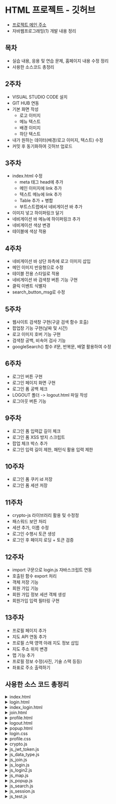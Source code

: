 # HTML 프로젝트 - 깃허브
- [프로젝트 메인 주소](https://yundayoung.github.io/HTML/) 
- 자바웹프로그래밍(1) 개발 내용 정리

## 목차
- 실습 내용, 응용 및 연습 문제, 홈페이지 내용 수정 정리
- 사용한 소스코드 총정리

## 2주차
- VISUAL STUDIO CODE 설치
- GIT HUB 연동
- 기본 화면 작성
    * 로고 이미지
    * 메뉴 텍스트 
    * 배경 이미지 
    * 하단 텍스트
- 내가 원하는 데이터(배경/로고 이미지, 텍스트) 수정
- 커밋 후 동기화하여 깃허브 업로드

## 3주차
- index.html 수정 
    * meta 태그 head에 추가
    * 메인 이미지에 link 추가
    * 텍스트 메뉴에 link 추가
    * Table 추가 + 병합
    * 부트스트랩에서 네비게이션 바 추가
- 이미지 넣고 하이퍼링크 달기
- 네비게이션 바 메뉴에 하이퍼링크 추가
- 네비게이션 색상 변경
- 테이블에 색상 적용

## 4주차
- 네비게이션 바 상단 좌측에 로고 이미지 삽입
- 메인 이미지 반응형으로 수정
- 테이블 전용 스타일로 적용
- 네비게이션 바 검색창 버튼 기능 구현 
- 클릭 이벤트 식별자 
- search_button_msg로 수정 

## 5주차
- 웹사이트 검색창 구현(구글 검색 함수 호출)
- 팝업창 기능 구현(날짜 및 시간)
- 로고 이미지 호버 기능 구현 
- 검색창 공백, 비속어 검사 기능
- googleSearch() 함수 if문, 반복문, 배열 활용하여 수정

## 6주차
- 로그인 버튼 구현
- 로그인 페이지 화면 구현
- 로그인 폼 공백 체크
- LOGOUT 폴더 -> logout.html 파일 작성
- 로그아웃 버튼 기능

## 9주차
- 로그인 폼 입력값 길이 체크
- 로그인 폼 XSS 방지 스크립트 
- 팝업 체크 박스 추가
- 로그인 입력 길이 제한, 패턴식 활용 입력 제한

## 10주차
- 로그인 폼 쿠키 id 저장
- 로그인 폼 세션 저장

## 11주차
- crypto-js 라이브러리 활용 및 수정정
- 패스워드 보안 처리
- 세션 추가, 이름 수정
- 로그인 수행시 토큰 생성
- 로그인 후 페이지 로딩 + 토큰 검증

## 12주차
- import 구문으로 login.js 자바스크립트 연동
- 호출된 함수 export 처리
- 객체 저장 기능
- 회원 가입 기능
- 회원 가입 정보 세션 객체 생성
- 회원가입 입력 필터링 구현

## 13주차
- 프로필 페이지 추가
- 지도 API 연동 추가
- 프로필 스택 영역 아래 지도 정보 삽입
- 지도 주소 위치 변경
- 맵 기능 추가
- 프로필 정보 수정(사진, 기술 스택 등등)
- 좌표로 주소 출력하기

## 사용한 소스 코드 총정리
<details>
<summary>index.html</summary>

        <!DOCTYPE html>
        <html lang = "ko">
        <!----부분은 주석문입니다. 웹 브라우저는 주석을 화면에 출력하지 않습니다.-->
        <html>
            <head>
                <meta charset ="UTF-8">
                <meta name="viewport" content="width=device-width, initial-scale=1">
                <title>LOL 메인화면</title>
                <link href="https://cdn.jsdelivr.net/npm/bootstrap@5.3.3/dist/css/bootstrap.min.css" rel="stylesheet" integrity="sha384-QWTKZyjpPEjISv5WaRU9OFeRpok6YctnYmDr5pNlyT2bRjXh0JMhjY6hW+ALEwIH" crossorigin="anonymous">
                <meta name = "author" content = "학번" >
                <meta name = "keywords" content="computer">
                <base href = "http://127.0.0.1:5500">
                <style>
                    table {
                        font-size: 20pt;
                        color : white;
                    }
                </style>
                <script type="text/javascript" src="./js/js_test.js"></script>
                <script type="text/javascript" src="./js/js_popup.js"></script>
                <script type="text/javascript" defer src="./js/js_search.js"></script>
                <script type="text/javascript" defer src="./js/js_data_type.js"></script>
                <script defer src="https://cdn.jsdelivr.net/npm/bootstrap@5.3.3/dist/js/bootstrap.bundle.min.js" integrity="sha384-YvpcrYf0tY3lHB60NNkmXc5s9fDVZLESaAA55NDzOxhy9GkcIdslK1eN7N6jIeHz" crossorigin="anonymous"></script>

            </head>
            <body style="background-color: black;" onload="pop_up();">
                <div style="display: flex; justify-content: center;">
                    <img src = "./image/LOGO.png" width = "200" height = "80"  onmouseover="over(this)" onmouseout="out(this)">
                    <!-- <h3 style="font-size: 24px; font-weight: bold; font-style: italic; color: white; font-family: '굴림';"><a href=" https://www.leagueoflegends.com/ko-kr/how-to-play/" target="_blank">게임정보</a>    기본정보    챔피언    패치 노트    새소식 다운로드 (메뉴 작성)</h3> -->

                    <nav class="navbar navbar-expand-lg bg-body-tertiary" class= "navbar" style="background-color: #e3f2fd;" data-bs-theme="light">
                        <div class="container-fluid">
                        <a class="navbar-brand" href="#">홈페이지</a>
                        <button class="navbar-toggler" type="button" data-bs-toggle="collapse" data-bs-target="#navbarSupportedContent" aria-controls="navbarSupportedContent" aria-expanded="false" aria-label="Toggle navigation">
                            <span class="navbar-toggler-icon"></span>
                        </button>
                        <div class="collapse navbar-collapse" id="navbarSupportedContent">
                            <ul class="navbar-nav me-auto mb-2 mb-lg-0">
                            <li class="nav-item">
                                <a class="nav-link active" aria-current="page" href="index.html">메인페이지</a>
                            </li>
                            <li class="nav-item">
                                <a class="nav-link" href="https://www.leagueoflegends.com/ko-kr/how-to-play/">기본정보</a>
                            </li>
                            <li class="nav-item">
                                <a class="nav-link" href="https://www.leagueoflegends.com/ko-kr/champions/">챔피언</a>
                            </li>
                            <li class="nav-item">
                                <a class="nav-link" href="https://www.leagueoflegends.com/ko-kr/news/tags/patch-notes/">패치노트</a>
                            </li>
                            <li class="nav-item">
                                <a class="nav-link" href="https://www.leagueoflegends.com/ko-kr/news/">새소식</a>
                            </li>
                            <li class="nav-item dropdown">
                                <a class="nav-link dropdown-toggle" href="https://support.riotgames.com/hc/ko" role="button" data-bs-toggle="dropdown" aria-expanded="false">
                                고객지원
                                </a>
                                <ul class="dropdown-menu">
                                <li><a class="dropdown-item" href="https://download.kr.riotgames.com/league">게임 다운로드</a></li>
                                <li><a class="dropdown-item" href="https://www.leagueoflegends.com/ko-kr/news/community/">롤 커뮤니티</a></li>
                                <li><hr class="dropdown-divider"></li>
                                <li><a class="dropdown-item" href="https://github.com/">깃 허브 페이지</a></li>
                                </ul>
                            </li>
                            <li class="nav-item">
                                <a class="nav-link disabled" aria-disabled="true">Disabled</a>
                            </li>
                            </ul>
                            <!-- <form class="d-flex" role="search">
                            <input class="form-control me-2" type="search" placeholder="Search" aria-label="Search">
                            <button class="btn btn-outline-success" id="search_btn" type="submit">검색하기</button>
                            </form> -->
                            <form class="d-flex" role="search" onsubmit="return googleSearch();">
                            <input class="form-control me-2" id="search_input" name="q" type="search" placeholder="키워드 입력" aria-label="Search">
                            <button class="btn btn-outline-success" id="search_button_msg" type="submit">검색하기</button>
                            </form>
                        </div>
                        </div>
                        <a href="login/login.html" class="btn btn-outline-success" id="login_btn">로그인</a>
                    </nav>

                </div>
                <hr>
                <div class="container-fluid" style="display: flex; justify-content: center;">
                    <a href="index.html" target="_blank"><img src="./image/MAIN3.jpg" class="img-fluid" width ="1500" height="500"></a>
                </div>
                <hr>
                <div style="display : flex; justify-content: center;">
                    <table class = "table caption-top" border = "1">
                        <caption>인기 캐릭터</caption>
                        <tbody class="table-group-divider">
                        <tr class="table-primary">
                            <td>#</td>
                            <td>1</td>
                            <td>2</td>
                            <td>3</td>
                            <td>4</td>
                        </tr>
                            <tr bgcolor = "red" class="table-secondary">
                                <td width = "80">1</td>
                                <td>사이온</td>
                                <td>아리</td>
                                <td>가렌</td>
                                <td>가렌2</td>
                            </tr>
                            <tr bgcolor = "grey" class="table-success">
                                <td>공백</td>
                                <td colspan="4"><a href="https://www.leagueoflegends.com/ko-kr/" target="_blank">롤 웹사이트 접속하기</a></td>
                            </tr>
                            <tr class="table-danger">
                                <td bgcolor="blue"><b>2</b></td>
                                <td>카직스</td>
                                <td>루시안</td>
                                <td>루시안2</td>
                                <td colspan="2"><img src="image/TABLE.png" width="50 height = "50><font size = "13">바이, 바이2</font></td>
                            </tr>
                        </tbody>
                    </table>
                </div>
                <hr>
                <div style="display: flex; justify-content: center;">
                    <h3 style="font-size: 24px; font-weight: bold; font-style: italic; color: white; font-family: '굴림';">라이엇 게임 회사 정보 2024년 X월 작성됨</h3>
                </div>
            </body>
        </html>

</details>
<details>
<summary>login.html</summary>

        <!DOCTYPE html>
        <html lang = "ko">
        <!----부분은 주석문입니다. 웹 브라우저는 주석을 화면에 출력하지 않습니다.-->
        <html>
            <head>
                <meta charset ="UTF-8">
                <meta name="viewport" content="width=device-width, initial-scale=1">
                <title>LOL 메인화면</title>
                <link href="https://cdn.jsdelivr.net/npm/bootstrap@5.3.3/dist/css/bootstrap.min.css" rel="stylesheet" integrity="sha384-QWTKZyjpPEjISv5WaRU9OFeRpok6YctnYmDr5pNlyT2bRjXh0JMhjY6hW+ALEwIH" crossorigin="anonymous">
                <meta name = "author" content = "학번" >
                <meta name = "keywords" content="computer">
                <base href = "http://127.0.0.1:5500">
                
                <!-- <script type="text/javascript" src="js/js_test.js"></script>
                <script type="text/javascript" defer src="js/js_data_type.js"></script> -->
                <script src="https://cdnjs.cloudflare.com/ajax/libs/dompurify/3.2.5/purify.min.js" integrity="sha512-/CUtA84sWWqWEBejNrrtWa7Yc4cth3Ome2ymvCKOo9YcZ4sh98tndUy4LutE2xGcAgD4fyz16y+gSyJdGCB5ww==" crossorigin="anonymous" referrerpolicy="no-referrer"></script>
                <script type="module" defer src="../js/js_login.js"></script>
                <!-- <script type="text/javascript" defer src="../js/js_session.js"></script>
                <script type="text/javascript" defer src="../js/crypto.js"></script>
                <script type="text/javascript" defer src="../js/js_ jwt_token.js"></script> -->

                <script defer src="https://cdn.jsdelivr.net/npm/bootstrap@5.3.3/dist/js/bootstrap.bundle.min.js" integrity="sha384-YvpcrYf0tY3lHB60NNkmXc5s9fDVZLESaAA55NDzOxhy9GkcIdslK1eN7N6jIeHz" crossorigin="anonymous"></script>
                <script src="https://cdnjs.cloudflare.com/ajax/libs/crypto-js/4.2.0/crypto-js.min.js" integrity="sha512-a+SUDuwNzXDvz4XrIcXHuCf089/iJAoN4lmrXJg18XnduKK6YlDHNRalv4yd1N40OKI80tFidF+rqTFKGPoWFQ==" crossorigin="anonymous" referrerpolicy="no-referrer"></script>
                <link rel="stylesheet" href="../css/login.css">

            </head>
            <body class="text-center">
                <section class="vh-100 gradient-custom">
                    <div class="container py-5 h-100">
                    <div class="row d-flex justify-content-center align-items-center h-100">
                        <div class="col-12 col-md-8 col-lg-6 col-xl-5">
                        <div class="card bg-dark text-white" style="border-radius: 1rem;">
                            <div class="card-body p-5 text-center">
                
                            <div class="mb-md-5 mt-md-4 pb-5">
                
                                <h2 class="fw-bold mb-2 text-uppercase">로그인</h2>
                                <p class="text-white-50 mb-5">Please enter your login and password!</p>
                
                                <form method="get" action="/login/index_login.html" id="login_form">

                                    <div data-mdb-input-init class="form-outline form-white mb-4">
                                    <input type="email" id="typeEmailX" class="form-control form-control-lg" name="id"/>
                                    <label class="form-label" for="typeEmailX">이메일</label>
                                    </div>
                    
                                    <div data-mdb-input-init class="form-outline form-white mb-4">
                                    <input type="password" id="typePasswordX" class="form-control form-control-lg" name="password"/>
                                    <label class="form-label" for="typePasswordX">비밀번호</label>
                                    </div>
                    
                                    <p class="small mb-5 pb-lg-2"><a class="text-white-50" href="#!">Forgot password?</a></p>
                    
                                    <div class="checkbox mb-3">
                                    <label>
                                    <input type="checkbox" value="remember-me" id="idSaveCheck"> 아이디 기억
                                    </label>
                                    </div>

                                    <button data-mdb-button-init data-mdb-ripple-init class="btn btn-outline-light btn-lg px-5" id="login_btn" type="button">로그인</button>
                    
                                </form>

                                <div class="d-flex justify-content-center text-center mt-4 pt-1">
                                <a href="#!" class="text-white"><i class="fab fa-facebook-f fa-lg"></i></a>
                                <a href="#!" class="text-white"><i class="fab fa-twitter fa-lg mx-4 px-2"></i></a>
                                <a href="#!" class="text-white"><i class="fab fa-google fa-lg"></i></a>
                                </div>
                
                            </div>
                            <div>
                                <p class="mb-0">계정이 없나요? <a href="/login/join.html" class="text-white-50 fw-bold">회원가입</a>
                                </p>
                            </div>
                            </div>
                        </div>
                        </div>
                    </div>
                    </div>
                </section>
            </body>
        </html>


</details>
<details>
<summary>index_login.html</summary>

        <!DOCTYPE html>
        <html lang = "ko">
        <!----부분은 주석문입니다. 웹 브라우저는 주석을 화면에 출력하지 않습니다.-->
        <html>
            <head>
                <meta charset ="UTF-8">
                <meta name="viewport" content="width=device-width, initial-scale=1">
                <title>LOL 메인화면</title>
                <link href="https://cdn.jsdelivr.net/npm/bootstrap@5.3.3/dist/css/bootstrap.min.css" rel="stylesheet" integrity="sha384-QWTKZyjpPEjISv5WaRU9OFeRpok6YctnYmDr5pNlyT2bRjXh0JMhjY6hW+ALEwIH" crossorigin="anonymous">
                <meta name = "author" content = "학번" >
                <meta name = "keywords" content="computer">
                <base href = "http://127.0.0.1:5500">
                <style>
                    table {
                        font-size: 20pt;
                        color : white;
                    }
                </style>
                <script type="module" defer src="../js/js_login2.js"></script>
                <!-- <script type="text/javascript" defer src="../js/js_session.js"></script>
                <script type="text/javascript" defer src="../js/crypto.js"></script>
                <script type="text/javascript" defer src="../js/js_ jwt_token.js"></script> -->
                <script src="https://cdnjs.cloudflare.com/ajax/libs/crypto-js/4.2.0/crypto-js.min.js" integrity="sha512-a+SUDuwNzXDvz4XrIcXHuCf089/iJAoN4lmrXJg18XnduKK6YlDHNRalv4yd1N40OKI80tFidF+rqTFKGPoWFQ==" crossorigin="anonymous" referrerpolicy="no-referrer"></script>
                <script defer src="https://cdn.jsdelivr.net/npm/bootstrap@5.3.3/dist/js/bootstrap.bundle.min.js" integrity="sha384-YvpcrYf0tY3lHB60NNkmXc5s9fDVZLESaAA55NDzOxhy9GkcIdslK1eN7N6jIeHz" crossorigin="anonymous"></script>

            </head>
            <body style="background-color: black;"></body>
                <div style="display: flex; justify-content: center;">
                    <img src = "image/LOGO.png" width = "200" height = "80"  onmouseover="over(this)" onmouseout="out(this)">
                    <!-- <h3 style="font-size: 24px; font-weight: bold; font-style: italic; color: white; font-family: '굴림';"><a href=" https://www.leagueoflegends.com/ko-kr/how-to-play/" target="_blank">게임정보</a>    기본정보    챔피언    패치 노트    새소식 다운로드 (메뉴 작성)</h3> -->

                    <nav class="navbar navbar-expand-lg bg-body-tertiary" class= "navbar" style="background-color: #e3f2fd;" data-bs-theme="light">
                        <div class="container-fluid">
                        <a class="navbar-brand" href="#">홈페이지</a>
                        <button class="navbar-toggler" type="button" data-bs-toggle="collapse" data-bs-target="#navbarSupportedContent" aria-controls="navbarSupportedContent" aria-expanded="false" aria-label="Toggle navigation">
                            <span class="navbar-toggler-icon"></span>
                        </button>
                        <div class="collapse navbar-collapse" id="navbarSupportedContent">
                            <ul class="navbar-nav me-auto mb-2 mb-lg-0">
                            <li class="nav-item">
                                <a class="nav-link active" aria-current="page" href="index.html">메인페이지</a>
                            </li>
                            <li class="nav-item">
                                <a class="nav-link" href="https://www.leagueoflegends.com/ko-kr/how-to-play/">기본정보</a>
                            </li>
                            <li class="nav-item">
                                <a class="nav-link" href="https://www.leagueoflegends.com/ko-kr/champions/">챔피언</a>
                            </li>
                            <li class="nav-item">
                                <a class="nav-link" href="https://www.leagueoflegends.com/ko-kr/news/tags/patch-notes/">패치노트</a>
                            </li>
                            <li class="nav-item">
                                <a class="nav-link" href="https://www.leagueoflegends.com/ko-kr/news/">새소식</a>
                            </li>
                            <li class="nav-item dropdown">
                                <a class="nav-link dropdown-toggle" href="https://support.riotgames.com/hc/ko" role="button" data-bs-toggle="dropdown" aria-expanded="false">
                                고객지원
                                </a>
                                <ul class="dropdown-menu">
                                <li><a class="dropdown-item" href="https://download.kr.riotgames.com/league">게임 다운로드</a></li>
                                <li><a class="dropdown-item" href="https://www.leagueoflegends.com/ko-kr/news/community/">롤 커뮤니티</a></li>
                                <li><hr class="dropdown-divider"></li>
                                <li><a class="dropdown-item" href="https://github.com/">깃 허브 페이지</a></li>
                                </ul>
                            </li>
                            <li class="nav-item">
                                <a class="nav-link" href="login/profile.html" target='_blank'>기본정보(프로필)</a>
                            </li>
                            </ul>
                            <!-- <form class="d-flex" role="search">
                            <input class="form-control me-2" type="search" placeholder="Search" aria-label="Search">
                            <button class="btn btn-outline-success" id="search_btn" type="submit">검색하기</button>
                            </form> -->
                            <form class="d-flex" role="search" onsubmit="return googleSearch();">
                            <input class="form-control me-2" id="search_input" name="q" type="search" placeholder="키워드 입력" aria-label="Search">
                            <button class="btn btn-outline-success" id="search_button_msg" type="submit">검색하기</button>
                            </form>
                        </div>
                        </div>
                        <a href="logout/logout.html" class="btn btn-outline-success" id="logout_btn">로그아웃</a>
                    </nav>

                </div>
                <hr>
                <div class="container-fluid" style="display: flex; justify-content: center;">
                    <a href="index.html" target="_blank"><img src="image/MAIN3.jpg" class="img-fluid" width ="1500" height="500"></a>
                </div>
                <hr>
                <div style="display : flex; justify-content: center;">
                    <table class = "table caption-top" border = "1">
                        <caption>인기 캐릭터</caption>
                        <tbody class="table-group-divider">
                        <tr class="table-primary">
                            <td>#</td>
                            <td>1</td>
                            <td>2</td>
                            <td>3</td>
                            <td>4</td>
                        </tr>
                            <tr bgcolor = "red" class="table-secondary">
                                <td width = "80">1</td>
                                <td>사이온</td>
                                <td>아리</td>
                                <td>가렌</td>
                                <td>가렌2</td>
                            </tr>
                            <tr bgcolor = "grey" class="table-success">
                                <td>공백</td>
                                <td colspan="4"><a href="https://www.leagueoflegends.com/ko-kr/" target="_blank">롤 웹사이트 접속하기</a></td>
                            </tr>
                            <tr class="table-danger">
                                <td bgcolor="blue"><b>2</b></td>
                                <td>카직스</td>
                                <td>루시안</td>
                                <td>루시안2</td>
                                <td colspan="2"><img src="image/TABLE.png" width="50 height = "50><font size = "13">바이, 바이2</font></td>
                            </tr>
                        </tbody>
                    </table>
                </div>
                <hr>
                <div style="display: flex; justify-content: center;">
                    <h3 style="font-size: 24px; font-weight: bold; font-style: italic; color: white; font-family: '굴림';">라이엇 게임 회사 정보 2024년 X월 작성됨</h3>
                </div>
            </body>
        </html>


</details>
<details>
<summary>join.html</summary>

        <!DOCTYPE html>
        <html lang = "ko">
        <!----부분은 주석문입니다. 웹 브라우저는 주석을 화면에 출력하지 않습니다.-->
        <html>
            <head>
                <meta charset ="UTF-8">
                <meta name="viewport" content="width=device-width, initial-scale=1">
                <title>LOL 메인화면</title>
                <link href="https://cdn.jsdelivr.net/npm/bootstrap@5.3.3/dist/css/bootstrap.min.css" rel="stylesheet" integrity="sha384-QWTKZyjpPEjISv5WaRU9OFeRpok6YctnYmDr5pNlyT2bRjXh0JMhjY6hW+ALEwIH" crossorigin="anonymous">
                <meta name = "author" content = "학번" >
                <meta name = "keywords" content="computer">
                <base href = "http://127.0.0.1:5500">
                
                <!-- <script type="text/javascript" src="js/js_test.js"></script>
                <script type="text/javascript" defer src="js/js_data_type.js"></script> -->
                <script src="https://cdnjs.cloudflare.com/ajax/libs/dompurify/3.2.5/purify.min.js" integrity="sha512-/CUtA84sWWqWEBejNrrtWa7Yc4cth3Ome2ymvCKOo9YcZ4sh98tndUy4LutE2xGcAgD4fyz16y+gSyJdGCB5ww==" crossorigin="anonymous" referrerpolicy="no-referrer"></script>
                <script type="module" defer src="../js/js_join.js"></script>
                <!-- <script type="text/javascript" defer src="../js/js_session.js"></script>
                <script type="text/javascript" defer src="../js/crypto.js"></script>
                <script type="text/javascript" defer src="../js/js_ jwt_token.js"></script> -->

                <script defer src="https://cdn.jsdelivr.net/npm/bootstrap@5.3.3/dist/js/bootstrap.bundle.min.js" integrity="sha384-YvpcrYf0tY3lHB60NNkmXc5s9fDVZLESaAA55NDzOxhy9GkcIdslK1eN7N6jIeHz" crossorigin="anonymous"></script>
                <script src="https://cdnjs.cloudflare.com/ajax/libs/crypto-js/4.2.0/crypto-js.min.js" integrity="sha512-a+SUDuwNzXDvz4XrIcXHuCf089/iJAoN4lmrXJg18XnduKK6YlDHNRalv4yd1N40OKI80tFidF+rqTFKGPoWFQ==" crossorigin="anonymous" referrerpolicy="no-referrer"></script>
                <link rel="stylesheet" href="../css/login.css">

            </head>
            <body class="text-center"></body>>
                <section class="vh-100 gradient-custom">
                    <div class="container h-100">
                        <div class="row d-flex justify-content-center align-items-center h-100">
                        <div class="col-lg-12 col-xl-11">
                            <div class="card text-black" style="border-radius: 25px;">
                            <div class="card-body p-md-5">
                                <div class="row justify-content-center">
                                <div class="col-md-10 col-lg-6 col-xl-5 order-2 order-lg-1">

                                    <p class="text-center h1 fw-bold mb-5 mx-1 mx-md-4 mt-4">회원가입</p>

                                    <form class="mx-1 mx-md-4" id="join_form">

                                    <div class="d-flex flex-row align-items-center mb-4">
                                        <i class="fas fa-user fa-lg me-3 fa-fw"></i>
                                        <div data-mdb-input-init class="form-outline flex-fill mb-0">
                                        <input type="text" id="form3Example1c" class="form-control" />
                                        <label class="form-label" for="form3Example1c">이름</label>
                                        </div>
                                    </div>

                                    <div class="d-flex flex-row align-items-center mb-4">
                                        <i class="fas fa-envelope fa-lg me-3 fa-fw"></i>
                                        <div data-mdb-input-init class="form-outline flex-fill mb-0">
                                        <input type="email" id="form3Example3c" class="form-control" />
                                        <label class="form-label" for="form3Example3c">이메일</label>
                                        </div>
                                    </div>

                                    <div class="d-flex flex-row align-items-center mb-4">
                                        <i class="fas fa-lock fa-lg me-3 fa-fw"></i>
                                        <div data-mdb-input-init class="form-outline flex-fill mb-0">
                                        <input type="password" id="form3Example4c" class="form-control" />
                                        <label class="form-label" for="form3Example4c">비밀번호</label>
                                        </div>
                                    </div>

                                    <div class="d-flex flex-row align-items-center mb-4">
                                        <i class="fas fa-key fa-lg me-3 fa-fw"></i>
                                        <div data-mdb-input-init class="form-outline flex-fill mb-0">
                                        <input type="password" id="form3Example4cd" class="form-control" />
                                        <label class="form-label" for="form3Example4cd">비밀번호 재입력</label>
                                        </div>
                                    </div>

                                    <div class="form-check d-flex justify-content-center mb-5">
                                        <input class="form-check-input me-2" type="checkbox" value="" id="form2Example3c" />
                                        <label class="form-check-label" for="form2Example3">
                                        I agree all statements in <a href="#!">Terms of service</a>
                                        </label>
                                    </div>

                                    <div class="d-flex justify-content-center mx-4 mb-3 mb-lg-4">
                                        <button  type="button" data-mdb-button-init data-mdb-ripple-init class="btn btn-primary btn-lg"  id="join_btn">가입하기</button>
                                    </div>

                                    </form>

                                </div>
                                <div class="col-md-10 col-lg-6 col-xl-7 d-flex align-items-center order-1 order-lg-2">

                                    <img src="https://mdbcdn.b-cdn.net/img/Photos/new-templates/bootstrap-registration/draw1.webp"
                                    class="img-fluid" alt="Sample image">

                                </div>
                                </div>
                            </div>
                            </div>
                        </div>
                        </div>
                    </div>
                </section>
            </body>
        </html>


</details>
<details>
<summary>profile.html</summary>

        <!DOCTYPE html>
        <html lang = "ko">
        <!----부분은 주석문입니다. 웹 브라우저는 주석을 화면에 출력하지 않습니다.-->
        <html>
            <head>
                <meta charset ="UTF-8">
                <meta name="viewport" content="width=device-width, initial-scale=1">
                <title>LOL 메인화면</title>
                <link href="https://cdn.jsdelivr.net/npm/bootstrap@5.3.3/dist/css/bootstrap.min.css" rel="stylesheet" integrity="sha384-QWTKZyjpPEjISv5WaRU9OFeRpok6YctnYmDr5pNlyT2bRjXh0JMhjY6hW+ALEwIH" crossorigin="anonymous">
                <meta name = "author" content = "학번" >
                <meta name = "keywords" content="computer">
                <base href = "http://127.0.0.1:5500">
                <style>
                    table {
                        font-size: 20pt;
                        color : white;
                    }
                </style>
                <!-- <script type="text/javascript" src="js/js_test.js"></script> -->
                <script type="text/javascript" src="js/js_popup.js"></script>
                <!-- <script type="text/javascript" defer src="js/js_search.js"></script> -->
                <script type="text/javascript" defer src="js/js_data_type.js"></script>
                <script defer src="https://cdn.jsdelivr.net/npm/bootstrap@5.3.3/dist/js/bootstrap.bundle.min.js" integrity="sha384-YvpcrYf0tY3lHB60NNkmXc5s9fDVZLESaAA55NDzOxhy9GkcIdslK1eN7N6jIeHz" crossorigin="anonymous"></script>
                <script type="text/javascript" src="//dapi.kakao.com/v2/maps/sdk.js?appkey=6b100e5aa9546394b35ee93527d18459&libraries=services,clusterer,drawing"></script>
                <link rel="stylesheet" href="../css/profile.css">
                <script type="text/javascript" defer src="js/js_map.js"></script>


            </head>
            <body style="background-color: black;" onload="pop_up();">
                <div style="display: flex; justify-content: center;">
                    <img src = "image/LOGO.png" width = "200" height = "80"  onmouseover="over(this)" onmouseout="out(this)">
                    <!-- <h3 style="font-size: 24px; font-weight: bold; font-style: italic; color: white; font-family: '굴림';"><a href=" https://www.leagueoflegends.com/ko-kr/how-to-play/" target="_blank">게임정보</a>    기본정보    챔피언    패치 노트    새소식 다운로드 (메뉴 작성)</h3> -->

                    <nav class="navbar navbar-expand-lg bg-body-tertiary" class= "navbar" style="background-color: #e3f2fd;" data-bs-theme="light">
                        <div class="container-fluid">
                        <a class="navbar-brand" href="#">홈페이지</a>
                        <button class="navbar-toggler" type="button" data-bs-toggle="collapse" data-bs-target="#navbarSupportedContent" aria-controls="navbarSupportedContent" aria-expanded="false" aria-label="Toggle navigation">
                            <span class="navbar-toggler-icon"></span>
                        </button>
                        <div class="collapse navbar-collapse" id="navbarSupportedContent">
                            <ul class="navbar-nav me-auto mb-2 mb-lg-0">
                            <li class="nav-item">
                                <a class="nav-link active" aria-current="page" href="index.html">메인페이지</a>
                            </li>
                            <li class="nav-item">
                                <a class="nav-link" href="https://www.leagueoflegends.com/ko-kr/how-to-play/">기본정보</a>
                            </li>
                            <li class="nav-item">
                                <a class="nav-link" href="https://www.leagueoflegends.com/ko-kr/champions/">챔피언</a>
                            </li>
                            <li class="nav-item">
                                <a class="nav-link" href="https://www.leagueoflegends.com/ko-kr/news/tags/patch-notes/">패치노트</a>
                            </li>
                            <li class="nav-item">
                                <a class="nav-link" href="https://www.leagueoflegends.com/ko-kr/news/">새소식</a>
                            </li>
                            <li class="nav-item dropdown">
                                <a class="nav-link dropdown-toggle" href="https://support.riotgames.com/hc/ko" role="button" data-bs-toggle="dropdown" aria-expanded="false">
                                고객지원
                                </a>
                                <ul class="dropdown-menu">
                                <li><a class="dropdown-item" href="https://download.kr.riotgames.com/league">게임 다운로드</a></li>
                                <li><a class="dropdown-item" href="https://www.leagueoflegends.com/ko-kr/news/community/">롤 커뮤니티</a></li>
                                <li><hr class="dropdown-divider"></li>
                                <li><a class="dropdown-item" href="https://github.com/">깃 허브 페이지</a></li>
                                </ul>
                            </li>
                            <li class="nav-item">
                                <a class="nav-link" href="login/profile.html" target='_blank'>기본정보(프로필)</a>
                            </li>
                            </ul>
                            <!-- <form class="d-flex" role="search">
                            <input class="form-control me-2" type="search" placeholder="Search" aria-label="Search">
                            <button class="btn btn-outline-success" id="search_btn" type="submit">검색하기</button>
                            </form> -->
                            <form class="d-flex" role="search" onsubmit="return googleSearch();">
                            <input class="form-control me-2" id="search_input" name="q" type="search" placeholder="키워드 입력" aria-label="Search">
                            <button class="btn btn-outline-success" id="search_btn" type="submit">검색하기</button>
                            </form>
                        </div>
                        </div>
                        <a href="login/login.html" class="btn btn-outline-success" id="login_btn">로그인</a>
                    </nav>

                </div>
                <hr>
                <section style="background-color: #eee;">
                    <div class="container py-5">
                        <div class="row">
                        <div class="col">
                            <nav aria-label="breadcrumb" class="bg-body-tertiary rounded-3 p-3 mb-4">
                            <ol class="breadcrumb mb-0">
                                <li class="breadcrumb-item"><a href="../login/index_login.html">메인페이지</a></li>
                                <li class="breadcrumb-item"><a href="../login/login.html">로그인</a></li>
                                <li class="breadcrumb-item active" aria-current="page">사용자 프로필</li>
                            </ol>
                            </nav>
                        </div>
                        </div>

                        <div class="row">
                        <div class="col-lg-4">
                            <div class="card mb-4">
                            <div class="card-body text-center">
                                <img src="../image/PROFLIE.jpg" alt="avatar"
                                class="rounded-circle img-fluid" style="width: 150px;">
                                <h5 class="my-3">윤다영</h5>
                                <p class="text-muted mb-1">대학생</p>
                                <p class="text-muted mb-4">성결대학교 미디어소프트웨어학과</p>
                                <div class="d-flex justify-content-center mb-2">
                                <button  type="button" data-mdb-button-init data-mdb-ripple-init class="btn btn-primary">팔로우</button>
                                <button  type="button" data-mdb-button-init data-mdb-ripple-init class="btn btn-outline-primary ms-1">메세지</button>
                                </div>
                            </div>
                            </div>
                            <div class="card mb-4 mb-lg-0">
                            <div class="card-body p-0">
                                <ul class="list-group list-group-flush rounded-3">
                                <li class="list-group-item d-flex justify-content-between align-items-center p-3">
                                    <i class="fas fa-globe fa-lg text-warning"></i>
                                    <p class="mb-0">https://mdbootstrap.com</p>
                                </li>
                                <li class="list-group-item d-flex justify-content-between align-items-center p-3">
                                    <i class="fab fa-github fa-lg text-body"></i>
                                    <p class="mb-0">mdbootstrap</p>
                                </li>
                                <li class="list-group-item d-flex justify-content-between align-items-center p-3">
                                    <i class="fab fa-twitter fa-lg" style="color: #55acee;"></i>
                                    <p class="mb-0">@mdbootstrap</p>
                                </li>
                                <li class="list-group-item d-flex justify-content-between align-items-center p-3">
                                    <i class="fab fa-instagram fa-lg" style="color: #ac2bac;"></i>
                                    <p class="mb-0">mdbootstrap</p>
                                </li>
                                <li class="list-group-item d-flex justify-content-between align-items-center p-3">
                                    <i class="fab fa-facebook-f fa-lg" style="color: #3b5998;"></i>
                                    <p class="mb-0">mdbootstrap</p>
                                </li>
                                </ul>
                            </div>
                            </div>
                        </div>
                        <div class="col-lg-8">
                            <div class="card mb-4">
                            <div class="card-body">
                                <div class="row">
                                <div class="col-sm-3">
                                    <p class="mb-0">Full Name</p>
                                </div>
                                <div class="col-sm-9">
                                    <p class="text-muted mb-0">윤다영</p>
                                </div>
                                </div>
                                <hr>
                                <div class="row">
                                <div class="col-sm-3">
                                    <p class="mb-0">Email</p>
                                </div>
                                <div class="col-sm-9">
                                    <p class="text-muted mb-0">Dayoung22@example.com</p>
                                </div>
                                </div>
                                <hr>
                                <div class="row">
                                <div class="col-sm-3">
                                    <p class="mb-0">Phone</p>
                                </div>
                                <div class="col-sm-9">
                                    <p class="text-muted mb-0">(010)234-5678</p>
                                </div>
                                </div>
                                <hr>
                                <div class="row">
                                <div class="col-sm-3">
                                    <p class="mb-0">Mobile</p>
                                </div>
                                <div class="col-sm-9">
                                    <p class="text-muted mb-0">(098)765-4321</p>
                                </div>
                                </div>
                                <hr>
                                <div class="row">
                                <div class="col-sm-3">
                                    <p class="mb-0">Address</p>
                                </div>
                                <div class="col-sm-9">
                                    <p class="text-muted mb-0">Korea, Seoul</p>
                                </div>
                                </div>
                            </div>
                            </div>
                            <div class="row">
                            <div class="col-md-6">
                                <div class="card mb-4 mb-md-0">
                                <div class="card-body">
                                    <p class="mb-4"><span class="text-primary font-italic me-1">assigment</span> Game Engine
                                    </p>
                                    <p class="mt-4 mb-1" style="font-size: .77rem;">Unity 3D</p>
                                    <div class="progress rounded" style="height: 5px;">
                                    <div class="progress-bar" role="progressbar" style="width: 72%" aria-valuenow="72"
                                        aria-valuemin="0" aria-valuemax="100"></div>
                                    </div>
                                    <p class="mt-4 mb-1" style="font-size: .77rem;">Unreal Engine</p>
                                    <div class="progress rounded" style="height: 5px;">
                                    <div class="progress-bar" role="progressbar" style="width: 89%" aria-valuenow="89"
                                        aria-valuemin="0" aria-valuemax="100"></div>
                                    </div>
                                    <p class="mt-4 mb-1" style="font-size: .77rem;">Native</p>
                                    <div class="progress rounded" style="height: 5px;">
                                    <div class="progress-bar" role="progressbar" style="width: 55%" aria-valuenow="55"
                                        aria-valuemin="0" aria-valuemax="100"></div>
                                    </div>
                                    <p class="mt-4 mb-1" style="font-size: .77rem;">Godot</p>
                                    <div class="progress rounded mb-2" style="height: 5px;">
                                    <div class="progress-bar" role="progressbar" style="width: 66%" aria-valuenow="66"
                                        aria-valuemin="0" aria-valuemax="100"></div>
                                    </div>
                                </div>
                                </div>
                            </div>
                            <div class="col-md-6">
                                <div class="card mb-4 mb-md-0">
                                <div class="card-body">
                                    <p class="mb-4"><span class="text-primary font-italic me-1">assigment</span> Computer Graphics
                                    </p>
                                    <p class="mb-1" style="font-size: .77rem;">Ray Tracing</p>
                                    <div class="progress rounded" style="height: 5px;">
                                    <div class="progress-bar" role="progressbar" style="width: 80%" aria-valuenow="80"
                                        aria-valuemin="0" aria-valuemax="100"></div>
                                    </div>
                                    <p class="mt-4 mb-1" style="font-size: .77rem;">Rasterization</p>
                                    <div class="progress rounded" style="height: 5px;">
                                    <div class="progress-bar" role="progressbar" style="width: 72%" aria-valuenow="72"
                                        aria-valuemin="0" aria-valuemax="100"></div>
                                    </div>
                                    <p class="mt-4 mb-1" style="font-size: .77rem;">Graphics Pipeline</p>
                                    <div class="progress rounded" style="height: 5px;">
                                    <div class="progress-bar" role="progressbar" style="width: 89%" aria-valuenow="89"
                                        aria-valuemin="0" aria-valuemax="100"></div>
                                    </div>
                                    <p class="mt-4 mb-1" style="font-size: .77rem;">Shader</p>
                                    <div class="progress rounded" style="height: 5px;">
                                    <div class="progress-bar" role="progressbar" style="width: 55%" aria-valuenow="55"
                                        aria-valuemin="0" aria-valuemax="100"></div>
                                    </div>
                                    <p class="mt-4 mb-1" style="font-size: .77rem;">Rendering Equation</p>
                                    <div class="progress rounded mb-2" style="height: 5px;">
                                    <div class="progress-bar" role="progressbar" style="width: 66%" aria-valuenow="66"
                                        aria-valuemin="0" aria-valuemax="100"></div>
                                    </div>
                                </div>
                                </div>
                            </div>
                            <!-- <div id="map" style="width: 750px;height:400px;"></div> -->
                            <div class="map_wrap">
                                <div id="map" style="width:100%;height:100%;position:relative;overflow:hidden;"></div>

                                <div id="menu_wrap" class="bg_white">
                                    <div class="option">
                                        <div>
                                            <form onsubmit="searchPlaces(); return false;">
                                                키워드 : <input type="text" value="이태원 맛집" id="keyword" size="15"> 
                                                <button type="submit">검색하기</button> 
                                            </form>
                                        </div>
                                        <div class="hAddr">
                                            <span class="title">지도중심기준 행정동 주소정보</span>
                                            <span id="centerAddr"></span>
                                        </div>
                                    </div>
                                    <hr>
                                    <ul id="placesList"></ul>
                                    <div id="pagination"></div>
                                </div>
                            </div>
                            <p><em>지도를 클릭해주세요!</em></p>
                            <div id="clickLatlng"></div>
                            </div>
                        </div>
                        </div>
                    </div>
                </section>


                <!-- <div class="container-fluid" style="display: flex; justify-content: center;">
                    <a href="index.html" target="_blank"><img src="image/MAIN.jpg" class="img-fluid" width ="1500" height="500"></a>
                </div>
                <hr>
                <div style="display : flex; justify-content: center;">
                    <table class = "table caption-top" border = "1">
                        <caption>인기 캐릭터</caption>
                        <tbody class="table-group-divider">
                        <tr class="table-primary">
                            <td>#</td>
                            <td>1</td>
                            <td>2</td>
                            <td>3</td>
                            <td>4</td>
                        </tr>
                            <tr bgcolor = "red" class="table-secondary">
                                <td width = "80">1</td>
                                <td>사이온</td>
                                <td>아리</td>
                                <td>가렌</td>
                                <td>가렌2</td>
                            </tr>
                            <tr bgcolor = "grey" class="table-success">
                                <td>공백</td>
                                <td colspan="4"><a href="https://www.leagueoflegends.com/ko-kr/" target="_blank">롤 웹사이트 접속하기</a></td>
                            </tr>
                            <tr class="table-danger">
                                <td bgcolor="blue"><b>2</b></td>
                                <td>카직스</td>
                                <td>루시안</td>
                                <td>루시안2</td>
                                <td colspan="2"><img src="image/TABLE.png" width="50 height = "50><font size = "13">바이, 바이2</font></td>
                            </tr>
                        </tbody>
                    </table>
                </div>
                <hr>
                <div style="display: flex; justify-content: center;">
                    <h3 style="font-size: 24px; font-weight: bold; font-style: italic; color: white; font-family: '굴림';">라이엇 게임 회사 정보 2024년 X월 작성됨</h3>
                </div>
            </body>
        </html> 

</details>
<details>
<summary>logout.html</summary>

        <!DOCTYPE html>
        <html lang = "ko">
        <!----부분은 주석문입니다. 웹 브라우저는 주석을 화면에 출력하지 않습니다.-->
        <html>
            <head>
                <meta charset ="UTF-8">
                <meta name="viewport" content="width=device-width, initial-scale=1">
                <title>LOL 메인화면</title>
                <link href="https://cdn.jsdelivr.net/npm/bootstrap@5.3.3/dist/css/bootstrap.min.css" rel="stylesheet" integrity="sha384-QWTKZyjpPEjISv5WaRU9OFeRpok6YctnYmDr5pNlyT2bRjXh0JMhjY6hW+ALEwIH" crossorigin="anonymous">
                <meta name = "author" content = "학번" >
                <meta name = "keywords" content="computer">
                <base href = "http://127.0.0.1:5500">
                <style>
                    table {
                        font-size: 20pt;
                        color : white;
                    }
                </style>
                <script type="text/javascript" src="js/js_test.js"></script>
                <script type="text/javascript" src="js/js_popup.js"></script>
                <script type="text/javascript" defer src="js/js_search.js"></script>
                <script type="text/javascript" defer src="js/js_data_type.js"></script>
                <script defer src="https://cdn.jsdelivr.net/npm/bootstrap@5.3.3/dist/js/bootstrap.bundle.min.js" integrity="sha384-YvpcrYf0tY3lHB60NNkmXc5s9fDVZLESaAA55NDzOxhy9GkcIdslK1eN7N6jIeHz" crossorigin="anonymous"></script>

            </head>
            <body style="background-color: black;" onload="pop_up();">
                <div style="display: flex; justify-content: center;">
                    <img src = "image/LOGO.png" width = "200" height = "80"  onmouseover="over(this)" onmouseout="out(this)">
                    <!-- <h3 style="font-size: 24px; font-weight: bold; font-style: italic; color: white; font-family: '굴림';"><a href=" https://www.leagueoflegends.com/ko-kr/how-to-play/" target="_blank">게임정보</a>    기본정보    챔피언    패치 노트    새소식 다운로드 (메뉴 작성)</h3> -->

                    <nav class="navbar navbar-expand-lg bg-body-tertiary" class= "navbar" style="background-color: #e3f2fd;" data-bs-theme="light">
                        <div class="container-fluid">
                        <a class="navbar-brand" href="#">홈페이지 테스트</a>
                        <button class="navbar-toggler" type="button" data-bs-toggle="collapse" data-bs-target="#navbarSupportedContent" aria-controls="navbarSupportedContent" aria-expanded="false" aria-label="Toggle navigation">
                            <span class="navbar-toggler-icon"></span>
                        </button>
                        <div class="collapse navbar-collapse" id="navbarSupportedContent">
                            <ul class="navbar-nav me-auto mb-2 mb-lg-0">
                            <li class="nav-item">
                                <a class="nav-link active" aria-current="page" href="index.html">메인페이지</a>
                            </li>
                            <li class="nav-item">
                                <a class="nav-link" href="https://www.leagueoflegends.com/ko-kr/how-to-play/">기본정보</a>
                            </li>
                            <li class="nav-item">
                                <a class="nav-link" href="https://www.leagueoflegends.com/ko-kr/champions/">챔피언</a>
                            </li>
                            <li class="nav-item">
                                <a class="nav-link" href="https://www.leagueoflegends.com/ko-kr/news/tags/patch-notes/">패치노트</a>
                            </li>
                            <li class="nav-item">
                                <a class="nav-link" href="https://www.leagueoflegends.com/ko-kr/news/">새소식</a>
                            </li>
                            <li class="nav-item dropdown">
                                <a class="nav-link dropdown-toggle" href="https://support.riotgames.com/hc/ko" role="button" data-bs-toggle="dropdown" aria-expanded="false">
                                고객지원
                                </a>
                                <ul class="dropdown-menu">
                                <li><a class="dropdown-item" href="https://download.kr.riotgames.com/league">게임 다운로드</a></li>
                                <li><a class="dropdown-item" href="https://www.leagueoflegends.com/ko-kr/news/community/">롤 커뮤니티</a></li>
                                <li><hr class="dropdown-divider"></li>
                                <li><a class="dropdown-item" href="https://github.com/">깃 허브 페이지</a></li>
                                </ul>
                            </li>
                            <li class="nav-item">
                                <a class="nav-link disabled" aria-disabled="true">Disabled</a>
                            </li>
                            </ul>
                            <!-- <form class="d-flex" role="search">
                            <input class="form-control me-2" type="search" placeholder="Search" aria-label="Search">
                            <button class="btn btn-outline-success" id="search_btn" type="submit">검색하기</button>
                            </form> -->
                            <form class="d-flex" role="search" onsubmit="return googleSearch();">
                            <input class="form-control me-2" id="search_input" name="q" type="search" placeholder="키워드 입력" aria-label="Search">
                            <button class="btn btn-outline-success" id="search_button_msg" type="submit">검색하기</button>
                            </form>
                        </div>
                        </div>
                        <a href="login/login.html" class="btn btn-outline-success" id="login_btn">로그인</a>
                    </nav>

                </div>
                <hr>
                <div class="container-fluid" style="display: flex; justify-content: center;">
                    <a href="index.html" target="_blank"><img src="image/MAIN3.jpg" class="img-fluid" width ="1500" height="500"></a>
                </div>
                <hr>
                <div style="display : flex; justify-content: center;">
                    <table class = "table caption-top" border = "1">
                        <caption>인기 캐릭터</caption>
                        <tbody class="table-group-divider">
                        <tr class="table-primary">
                            <td>#</td>
                            <td>1</td>
                            <td>2</td>
                            <td>3</td>
                            <td>4</td>
                        </tr>
                            <tr bgcolor = "red" class="table-secondary">
                                <td width = "80">1</td>
                                <td>사이온</td>
                                <td>아리</td>
                                <td>가렌</td>
                                <td>가렌2</td>
                            </tr>
                            <tr bgcolor = "grey" class="table-success">
                                <td>공백</td>
                                <td colspan="4"><a href="https://www.leagueoflegends.com/ko-kr/" target="_blank">롤 웹사이트 접속하기</a></td>
                            </tr>
                            <tr class="table-danger">
                                <td bgcolor="blue"><b>2</b></td>
                                <td>카직스</td>
                                <td>루시안</td>
                                <td>루시안2</td>
                                <td colspan="2"><img src="image/TABLE.png" width="50 height = "50><font size = "13">바이, 바이2</font></td>
                            </tr>
                        </tbody>
                    </table>
                </div>
                <hr>
                <div style="display: flex; justify-content: center;">
                    <h3 style="font-size: 24px; font-weight: bold; font-style: italic; color: white; font-family: '굴림';">라이엇 게임 회사 정보 2024년 X월 작성됨</h3>
                </div>
            </body>
        </html>

</details>
<details>
<summary>popup.html</summary>

        <!DOCTYPE html>
        <html> 
            <head>
                <meta charset="UTF-8">
                <meta name="viewport" content="width=device-width, initial-scale=1">
                <title>팝업창 확인
                </title>
                <link href="https://cdn.jsdelivr.net/npm/bootstrap@5.3.3/dist/css/bootstrap.min.css" rel="stylesheet" integrity="sha384-QWTKZyjpPEjISv5WaRU9OFeRpok6YctnYmDr5pNlyT2bRjXh0JMhjY6hW+ALEwIH" crossorigin="anonymous">
                <script defer src="https://cdn.jsdelivr.net/npm/bootstrap@5.3.3/dist/js/bootstrap.bundle.min.js" integrity="sha384-YvpcrYf0tY3lHB60NNkmXc5s9fDVZLESaAA55NDzOxhy9GkcIdslK1eN7N6jIeHz" crossorigin="anonymous"></script>
                <script defer type="text/javascript" src="../js/js_popup.js"></script>
            </head>    
            <body onload="show_clock();">
                <h1>팝업창확인</h1>
                <h1 class="display-1"><i class="bi bi-alarm"></i> 우왕 곧 종강이당!<br><br></h1>
                <h1 class="display-4"><div id="divClock" class="clock"></div></h1>
                <div id="divClock" class="clock">
                <h1 class="display-4"><div id="Time" class="clock"></div></h1>

                <input class="form-check-input" type="checkbox" id="check_popup" onclick="closePopup();">
                <label class="form-check-label" for="flexCheckChecked">하루에 한번만 열기</label>
            </body>
        </html>

 
</details>
<details>
<summary>login.css</summary>

        .gradient-custom {
            /* fallback for old browsers */
            background: #6a11cb;
            
            /* Chrome 10-25, Safari 5.1-6 */
            background: -webkit-linear-gradient(to right, rgba(106, 17, 203, 1), rgba(37, 117, 252, 1));
            
            /* W3C, IE 10+/ Edge, Firefox 16+, Chrome 26+, Opera 12+, Safari 7+ */
            background: linear-gradient(to right, rgba(106, 17, 203, 1), rgba(37, 117, 252, 1))
            }

</details>
<details>
<summary>profile.css</summary>

        .map_wrap, .map_wrap * {margin:0;padding:0;font-family:'Malgun Gothic',dotum,'돋움',sans-serif;font-size:12px;}
        .map_wrap a, .map_wrap a:hover, .map_wrap a:active{color:#000;text-decoration: none;}
        .map_wrap {position:relative;width:100%;height:500px;}
        #menu_wrap {position:absolute;top:0;left:0;bottom:0;width:250px;margin:10px 0 30px 10px;padding:5px;overflow-y:auto;background:rgba(255, 255, 255, 0.7);z-index: 1;font-size:12px;border-radius: 10px;}
        .bg_white {background:#fff;}
        #menu_wrap hr {display: block; height: 1px;border: 0; border-top: 2px solid #5F5F5F;margin:3px 0;}
        #menu_wrap .option{text-align: center;}
        #menu_wrap .option p {margin:10px 0;}  
        #menu_wrap .option button {margin-left:5px;}
        #placesList li {list-style: none;}
        #placesList .item {position:relative;border-bottom:1px solid #888;overflow: hidden;cursor: pointer;min-height: 65px;}
        #placesList .item span {display: block;margin-top:4px;}
        #placesList .item h5, #placesList .item .info {text-overflow: ellipsis;overflow: hidden;white-space: nowrap;}
        #placesList .item .info{padding:10px 0 10px 55px;}
        #placesList .info .gray {color:#8a8a8a;}
        #placesList .info .jibun {padding-left:26px;background:url(https://t1.daumcdn.net/localimg/localimages/07/mapapidoc/places_jibun.png) no-repeat;}
        #placesList .info .tel {color:#009900;}
        #placesList .item .markerbg {float:left;position:absolute;width:36px; height:37px;margin:10px 0 0 10px;background:url(https://t1.daumcdn.net/localimg/localimages/07/mapapidoc/marker_number_blue.png) no-repeat;}
        #placesList .item .marker_1 {background-position: 0 -10px;}
        #placesList .item .marker_2 {background-position: 0 -56px;}
        #placesList .item .marker_3 {background-position: 0 -102px}
        #placesList .item .marker_4 {background-position: 0 -148px;}
        #placesList .item .marker_5 {background-position: 0 -194px;}
        #placesList .item .marker_6 {background-position: 0 -240px;}
        #placesList .item .marker_7 {background-position: 0 -286px;}
        #placesList .item .marker_8 {background-position: 0 -332px;}
        #placesList .item .marker_9 {background-position: 0 -378px;}
        #placesList .item .marker_10 {background-position: 0 -423px;}
        #placesList .item .marker_11 {background-position: 0 -470px;}
        #placesList .item .marker_12 {background-position: 0 -516px;}
        #placesList .item .marker_13 {background-position: 0 -562px;}
        #placesList .item .marker_14 {background-position: 0 -608px;}
        #placesList .item .marker_15 {background-position: 0 -654px;}
        #pagination {margin:10px auto;text-align: center;}
        #pagination a {display:inline-block;margin-right:10px;}
        #pagination .on {font-weight: bold; cursor: default;color:#777;}

</details>
<details>
<summary>crypto.js</summary>

        import { session_set, session_get, session_check } from './js_session.js';

        function encodeByAES256(key, data){ //
            const cipher = CryptoJS.AES.encrypt(data, CryptoJS.enc.Utf8.parse(key), {
                iv: CryptoJS.enc.Utf8.parse(""), // IV 초기화 벡터
                padding: CryptoJS.pad.Pkcs7, // 패딩
                mode: CryptoJS.mode.CBC // 운영 모드
            });
            return cipher.toString();
        }

        function decodeByAES256(key, data){
            const cipher = CryptoJS.AES.decrypt(data, CryptoJS.enc.Utf8.parse(key), {
                iv: CryptoJS.enc.Utf8.parse(""),
                padding: CryptoJS.pad.Pkcs7,
                mode: CryptoJS.mode.CBC
            });
            return cipher.toString(CryptoJS.enc.Utf8);
        }

        export function encrypt_text(password){
            const k = "key"; // 클라이언트 키
            const rk = k.padEnd(32, " "); // AES256은 key 길이가 32
            const b = password;
            const eb = encodeByAES256(rk, b); // 실제 암호화
            return eb;
            console.log(eb);
        }

        export function decrypt_text(){
            const k = "key"; // 서버의 키
            const rk = k.padEnd(32, " "); // AES256은 key 길이가 32
            const eb = session_get();
            const b = decodeByAES256(rk, eb); // 실제 복호화
            console.log(b); 
        }
        
</details>
<details>
<summary>js_jwt_token.js</summary>

        // JWT 비밀 키 (실제 운영 환경에서는 복잡한 키 사용 필수)
        const JWT_SECRET = "your_secret_key_here";
        
        export function generateJWT(payload) {
            // 1. 헤더 생성 및 Base64 인코딩
            const header = { alg: "HS256", typ: "JWT" };
            const encodedHeader = btoa(JSON.stringify(header));
            // 2. 페이로드 Base64 인코딩
            const encodedPayload = btoa(JSON.stringify(payload)); // JSON 형태로 변환 후 인코딩
            // 3. 서명 생성 (HMAC-SHA256 알고리즘 사용)
            const signature = CryptoJS.HmacSHA256(`${encodedHeader}.${encodedPayload}`, JWT_SECRET);
            const encodedSignature = CryptoJS.enc.Base64.stringify(signature);
            // 4. 최종 토큰 조합
            return `${encodedHeader}.${encodedPayload}.${encodedSignature}`;
        }

        function verifyJWT(token) { // 토큰검증
            try {
                // 1. 토큰을헤더, 페이로드, 서명으로분할
                const parts = token.split('.');
                if (parts.length!== 3) return null; // 형식오류체크
            
                const [encodedHeader, encodedPayload, encodedSignature] = parts;
                // 2. 서명재계산및비교
                const signature = CryptoJS.HmacSHA256(`${encodedHeader}.${encodedPayload}`, JWT_SECRET);
                const calculatedSignature= CryptoJS.enc.Base64.stringify(signature);
                if (calculatedSignature!== encodedSignature) return null; // 서명불일치
                // 3. 페이로드파싱및만료시간검증
                const payload = JSON.parse(atob(encodedPayload)); // 디코딩후해석
                if (payload.exp< Math.floor(Date.now() / 1000)) { // 밀리초단위
                    console.log('보안토큰이만료되었습니다');
                    return null;
                }
                return payload; // 검증성공
            } catch (error) {
                return null; // 파싱오류또는기타예외처리
            }
        }

        function isAuthenticated() { // 사용자 인증 상태 확인
            const token = localStorage.getItem('jwt_token');
            if (!token) return false; // 토큰 없음
            const payload = verifyJWT(token);
            console.log(payload);
            return !!payload; // 페이로드 유무로 인증 상태 판단
        }
            
        export function checkAuth() { // 인증 검사 수행
            const authenticated = isAuthenticated(); // 한 번만 검증 호출
            
            if (authenticated) {
                alert('정상적으로 토큰이 검증되었습니다.');
            } else {
                alert('토큰 검증 에러!! 인증되지 않은 접근입니다.');
                window.location.href = '../login/login.html'; // 로그인 페이지 이동
            }
        }

</details>
<details>
<summary>js_data_type.js</summary>

        let number = 5;
        let str = "문자열 입력"; // “ “도 묶음 가능
        let prime = 1.5123;
        let is_ok = true; // 참
        let is_not = false; // 거짓
        let undefi; // 변수 이름만, 초기화 x
        let empty = null; // 비어 있음

        console.log(undefi, empty); // 여러 개 출력

        const sym1 = Symbol('test'); // 심볼 함수로 값 생성
        let symbolVar1 = sym1; // 변수 초기화

        const airline = ["비행기", 320, "airbus", ["V1", true]];
        // 다양한 데이터 배열

        // 빈 객체 생성
        const obj1 = {};

        // 속성을 추가하여 객체생성
        const obj2 = {
            name: "John Doe",
            age: 30,
            isMale: true,
        };

        console.log(symbolVar1.toString()); // 문자열 변환 출력
        console.log(obj1, obj2, airline); // 여러 개 출력

        const users = new Map(); // 사용자 정보 Map 객체 생성
        users.set("user1", { // 사용자 정보 추가
        id: 1, password: "password123",
        });
        users.set("user2", {
        id: 2, password: "password456",
        });

        // Map 객체의 모든 사용자 정보 반복출력
        for (const [username, user] of users) {
            console.log(`사용자 이름: ${username}`, `ID: ${user.id}`);
            console.log(`비밀번호: ${user.password}`);
        }
        // Set 객체 활용 (예), 이름만 저장할 Set 객체 생성
        const usernames = new Set();

        usernames.add("user1"); // 사용자 이름 추가
        usernames.add("user2");

        // Set 객체의 모든 사용자 이름 반복출력
        for (const username of usernames) {
            console.log(`사용자 이름: ${username}`);
        }

</details>
<details>
<summary>js_join.js</summary>

        import { session_set2 } from './js_session.js';

        function join(){ // 회원가입기능
            let form = document.querySelector("#join_form"); // 로그인폼식별자
            let name = document.querySelector("#form3Example1c");
            let email = document.querySelector("#form3Example3c");
            let password = document.querySelector("#form3Example4c");
            let re_password= document.querySelector("#form3Example4cd");
            let agree = document.querySelector("#form2Example3c");
            
            const nameRegex = /^[가-힣]+$/;
            const emailRegex = /^[^\s@]+@[^\s@]+\.[^\s@]+$/;
            const pwRegex = /^(?=.*[a-z])(?=.*[A-Z])(?=.*\d)(?=.*[\W_]).{8,}$/;

            form.action= "../index.html"; // 로그인성공시이동
            form.method= "get"; // 전송방식

            if(name.value.length=== 0 || email.value.length=== 0 || password.value.length=== 0 || re_password.length=== 0){
                alert("회원가입폼에모든정보를입력해주세요.");
            }

            if (!nameRegex.test(name.value)) { // 이름 검사
                alert("이름은 한글만 입력 가능합니다.");
                name.focus();
                return;
            }
            if (!emailRegex.test(email.value)) { // 이메일 검사
                alert("이메일 형식이 올바르지 않습니다.");
                email.focus();
                return;
            }

            if (!pwRegex.test(password.value)) { // 비밀번호 검사
                alert("비밀번호는 8자 이상이며 대소문자, 숫자, 특수문자를 모두 포함해야 합니다.");
                password.focus();
                return;
            }
        
            if (password.value !== re_password.value) { // 비밀번호 일치 검사
                alert("비밀번호가 일치하지 않습니다.");
                re_password.focus();
                return;
            }
            
            if (!agree.checked) { // 약관 동의 확인
                alert("약관에 동의하셔야 가입이 가능합니다.");
                return;
            }
            
            else{
                const newSignUp = new SignUp(name.value, email.value, password.value, re_password.value); // 회원가입정보객체생성
                session_set2(newSignUp); // 세션저장및객체전달
                form.submit(); // 폼실행
            }
        }

        class SignUp {
            constructor(name, email, password, re_password) {
            // 생성자 함수: 객체 생성 시 회원 정보 초기화
            this._name = name;
            this._email = email;
            this._password = password;
            this._re_password = re_password;
            }
            // 전체 회원 정보를 한 번에 설정하는 함수
            setUserInfo(name, email, password, re_password) {
                this._name = name;
                this._email = email;
                this._password = password;
                this._re_password = re_password;
        }

        // 전체 회원 정보를 한 번에 가져오는 함수
            getUserInfo() {
                return {
                    name: this._name,
                    email: this._email,
                    password: this._password,
                    re_password: this._re_password
                };
            }
        }



        document.getElementById("join_btn").addEventListener('click', join); // 이벤트리스너

</details>
<details>
<summary>js_login.js</summary>

        import { session_set, session_get, session_check } from './js_session.js';
        import { encrypt_text, decrypt_text } from './crypto.js';
        import { generateJWT, checkAuth } from './js_ jwt_token.js';

        function init(){ // 로그인 폼에 쿠키에서 가져온 아이디 입력
            const emailInput = document.getElementById('typeEmailX');
            const idsave_check = document.getElementById('idSaveCheck');
            let get_id = getCookie("id");
            if(get_id) {
                emailInput.value = get_id;
                idsave_check.checked = true;
            }
            session_check(); // 세션 유무 검사
        }

        document.addEventListener('DOMContentLoaded', () => {
            init();
        });

        function init_logined(){
            if(sessionStorage){
                decrypt_text(); // 복호화 함수
            }
            else{
                alert("세션 스토리지 지원 x");
            }
        }

        const check_xss = (input) => {
            // DOMPurify 라이브러리 로드 (CDN 사용)
            const DOMPurify = window.DOMPurify;
            // 입력 값을 DOMPurify로 sanitize
            const sanitizedInput = DOMPurify.sanitize(input);
            // Sanitized된 값과 원본 입력 값 비교
        if (sanitizedInput !== input) {
            // XSS 공격 가능성 발견 시 에러 처리
        alert('XSS 공격 가능성이 있는 입력값을 발견했습니다.');
            return false;
            }
            // Sanitized된 값 반환
        return sanitizedInput;
        };

        function setCookie(name, value, expiredays) {
            var date = new Date();
            date.setDate(date.getDate() + expiredays);
            document.cookie = escape(name) + "=" + escape(value) + "; expires=" + date.toUTCString() + "; path=/" + ";SameSite=None; Secure";
        }
            
        function getCookie(name) {
            var cookie = document.cookie;
            console.log("쿠키를 요청합니다.");

            if (cookie != "") {
                var cookie_array = cookie.split("; ");
                for ( var index in cookie_array) {
                    var cookie_name = cookie_array[index].split("=");
                    if (cookie_name[0] == "id") 
                        {
                    return cookie_name[1];
                    }
                }
            }
            return ;
        }


        function logout(){
            session_del(); // 세션 삭제
            location.href='../index.html';
        }

        const check_input = () => {
            const loginForm = document.getElementById('login_form');
            const loginBtn = document.getElementById('login_btn');
            const emailInput= document.getElementById('typeEmailX');
            const passwordInput = document.getElementById('typePasswordX');
            
            const c = '아이디, 패스워드를 체크합니다';
            alert(c);

            const emailValue = emailInput.value.trim(); //trim : 공백 제거 함수
            const passwordValue = passwordInput.value.trim();

            const sanitizedPassword = check_xss(passwordValue);
            // check_xss 함수로 비밀번호 Sanitize
            const sanitizedEmail = check_xss(emailValue);
            // check_xss 함수로 비밀번호 Sanitize
            
            // 전역 변수 추가, 맨 위 위치
            const idsave_check = document.getElementById('idSaveCheck');
            const payload = {
                id: emailValue,
                exp: Math.floor(Date.now() / 1000) + 3600 // 1시간 (3600초)
            };
            const jwtToken = generateJWT(payload);

            if (emailValue === '') {
                alert('이메일을 입력하세요.');
                return false;
            }

            if (passwordValue === '') {
                alert('비밀번호를 입력하세요.');
                return false;
            }

            if(emailValue.length > 20) {
                alert('이메일은 20자 이하로 입력해주세요.');
                return false;
            }

            if(passwordValue.length > 15) {
                alert('비밀번호는 15자 이하로 입력해주세요.');
            }

            if (emailValue.length < 5) {
                alert('아이디는최소5글자이상입력해야합니다.');
                return false;
            }
                
            if (passwordValue.length < 10) {
                alert('비밀번호는 반드시 10글자이상 입력해야합니다.');
                return false;
            }
                
            const hasSpecialChar = passwordValue.match(/[!,@#$%^&*()_+\=\[\]{};':"\\|,.<>\/?]+/) !== null;
                
            if (!hasSpecialChar) {
            alert('패스워드는 특수문자를 1개이상 포함해야합니다.');
            return false;
            }
                
            const hasUpperCase = passwordValue.match(/[A-Z]+/) !== null;
            const hasLowerCase = passwordValue.match(/[a-z]+/) !== null;
            
                if (!hasUpperCase || !hasLowerCase) {
            alert('패스워드는 대소문자를 1개이상 포함해야합니다.');
            return false;
            }

            // 3글자 이상 반복 확인 (예: aaa, 111, 가나다가나다)
            const repeatedPattern = /(.{1,3})\1+/;
            if (repeatedPattern.test(emailValue) || repeatedPattern.test(passwordValue)) {
                return alert('3글자 이상 반복된 패턴은 사용할 수 없습니다.');
            }

            // 연속된 숫자 두 개 이상 반복 확인 (예: 12아이디12 → 12 반복)
            const numPattern = /(\d{2})[\s\S]*\1/;
            if (numPattern.test(emailValue) || numPattern.test(passwordValue)) {
                return alert('같은 숫자 두 자리가 반복되면 안 됩니다. (예: 1212)');
            }


            if (!sanitizedEmail) {
                // Sanitize된 비밀번호 사용
            return false;
                }
                if (!sanitizedPassword) {
                // Sanitize된 비밀번호 사용
            return false;
            }
            
            
            // 검사 마무리 단계 쿠키 저장, 최하단 submit 이전
            if(idsave_check.checked == true) { // 아이디 체크 o
                alert("쿠키를 저장합니다.", emailValue);
                setCookie("id", emailValue, 1); // 1일 저장
                alert("쿠키 값 :" + emailValue);
            }
            else{ // 아이디 체크 x
                setCookie("id", emailValue.value, 0); //날짜를 0 - 쿠키 삭제
            }    

            console.log('이메일:', emailValue);
            console.log('비밀번호:', passwordValue);
            session_set(); // 세션 생성
            localStorage.setItem('jwt_token', jwtToken);
            loginForm.submit();
        };

        document.getElementById("login_btn").addEventListener('click', check_input);
        
</details>
<details>
<summary>js_login2.js</summary>

        import { session_set, session_get, session_check } from './js_session.js';
        import { encrypt_text, decrypt_text } from './crypto.js';
        import { generateJWT, checkAuth } from './js_ jwt_token.js';

        function init(){ // 로그인 폼에 쿠키에서 가져온 아이디 입력
            const emailInput = document.getElementById('typeEmailX');
            const idsave_check = document.getElementById('idSaveCheck');
            let get_id = getCookie("id");
            if(get_id) {
                emailInput.value = get_id;
                idsave_check.checked = true;
            }
            session_check(); // 세션 유무 검사
        }

        document.addEventListener('DOMContentLoaded', () => {
            checkAuth(); //토큰 검증
            init_logined(); //복호화
        });

        function init_logined(){
            if(sessionStorage){
                decrypt_text(); // 복호화 함수
            }
            else{
                alert("세션 스토리지 지원 x");
            }
        }

        const check_xss = (input) => {
            // DOMPurify 라이브러리 로드 (CDN 사용)
            const DOMPurify = window.DOMPurify;
            // 입력 값을 DOMPurify로 sanitize
            const sanitizedInput = DOMPurify.sanitize(input);
            // Sanitized된 값과 원본 입력 값 비교
        if (sanitizedInput !== input) {
            // XSS 공격 가능성 발견 시 에러 처리
        alert('XSS 공격 가능성이 있는 입력값을 발견했습니다.');
            return false;
            }
            // Sanitized된 값 반환
        return sanitizedInput;
        };

        function setCookie(name, value, expiredays) {
            var date = new Date();
            date.setDate(date.getDate() + expiredays);
            document.cookie = escape(name) + "=" + escape(value) + "; expires=" + date.toUTCString() + "; path=/" + ";SameSite=None; Secure";
        }
            
        function getCookie(name) {
            var cookie = document.cookie;
            console.log("쿠키를 요청합니다.");

            if (cookie != "") {
                var cookie_array = cookie.split("; ");
                for ( var index in cookie_array) {
                    var cookie_name = cookie_array[index].split("=");
                    if (cookie_name[0] == "id") 
                        {
                    return cookie_name[1];
                    }
                }
            }
            return ;
        }

        function logout(){
            session_del(); // 세션 삭제
            location.href='../index.html';
        }

        const check_input = () => {
            const loginForm = document.getElementById('login_form');
            const loginBtn = document.getElementById('login_btn');
            const emailInput= document.getElementById('typeEmailX');
            const passwordInput = document.getElementById('typePasswordX');
            
            const c = '로그아웃 되었습니다';
            alert(c);

            const emailValue = emailInput.value.trim(); //trim : 공백 제거 함수
            const passwordValue = passwordInput.value.trim();

            const sanitizedPassword = check_xss(passwordValue);
            // check_xss 함수로 비밀번호 Sanitize
            const sanitizedEmail = check_xss(emailValue);
            // check_xss 함수로 비밀번호 Sanitize
            
            // 전역 변수 추가, 맨 위 위치
            const idsave_check = document.getElementById('idSaveCheck');
            const payload = {
                id: emailValue,
                exp: Math.floor(Date.now() / 1000) + 3600 // 1시간 (3600초)
            };
            const jwtToken = generateJWT(payload);

            if (emailValue === '') {
                alert('이메일을 입력하세요.');
                return false;
            }

            if (passwordValue === '') {
                alert('비밀번호를 입력하세요.');
                return false;
            }

            if (emailValue.length < 5) {
                alert('아이디는최소5글자이상입력해야합니다.');
                return false;
            }
                
            if (passwordValue.length < 12) {
                alert('비밀번호는 반드시 12글자이상 입력해야합니다.');
                return false;
            }
                
            const hasSpecialChar = passwordValue.match(/[!,@#$%^&*()_+\=\[\]{};':"\\|,.<>\/?]+/) !== null;
                
            if (!hasSpecialChar) {
            alert('패스워드는 특수문자를 1개이상 포함해야합니다.');
            return false;
            }
                
            const hasUpperCase = passwordValue.match(/[A-Z]+/) !== null;
            const hasLowerCase = passwordValue.match(/[a-z]+/) !== null;
            
                if (!hasUpperCase || !hasLowerCase) {
            alert('패스워드는 대소문자를 1개이상 포함해야합니다.');
            return false;
            }

            if (!sanitizedEmail) {
                // Sanitize된 비밀번호 사용
            return false;
                }
                if (!sanitizedPassword) {
                // Sanitize된 비밀번호 사용
            return false;
            }
            
            
            // 검사 마무리 단계 쿠키 저장, 최하단 submit 이전
            if(idsave_check.checked == true) { // 아이디 체크 o
                alert("쿠키를 저장합니다.", emailValue);
                setCookie("id", emailValue, 1); // 1일 저장
                alert("쿠키 값 :" + emailValue);
            }
            else{ // 아이디 체크 x
                setCookie("id", emailValue.value, 0); //날짜를 0 - 쿠키 삭제
            }    

            console.log('이메일:', emailValue);
            console.log('비밀번호:', passwordValue);
            session_set(); // 세션 생성
            localStorage.setItem('jwt_token', jwtToken);
            loginForm.submit();
        };

        document.getElementById("logout_btn").addEventListener('click', check_input);
        
</details>
<details>
<summary>js_map.js</summary>

        // 마커를 담을 배열입니다
        var markers = [];

        var container = document.getElementById('map'); //지도를 담을 영역의 DOM 레퍼런스
        var options = { //지도를 생성할 때 필요한 기본 옵션
            center: new kakao.maps.LatLng(37.380139, 126.925288), //지도의 중심좌표.
            level: 3 //지도의 레벨(확대, 축소 정도)
        };

        var map = new kakao.maps.Map(container, options); //지도 생성 및 객체 리턴

        // 마커가 표시될 위치입니다 
        var markerPosition  = new kakao.maps.LatLng(33.450701, 126.570667); 

        // 마커를 생성합니다
        var marker = new kakao.maps.Marker({
            position: markerPosition
        });

        var geocoder = new kakao.maps.services.Geocoder();

        var marker = new kakao.maps.Marker(), // 클릭한 위치를 표시할 마커입니다
            infowindow = new kakao.maps.InfoWindow({zindex:1}); // 클릭한 위치에 대한 주소를 표시할 인포윈도우입니다

        // 현재 지도 중심좌표로 주소를 검색해서 지도 좌측 상단에 표시합니다
        searchAddrFromCoords(map.getCenter(), displayCenterInfo);

        // 지도를 클릭했을 때 클릭 위치 좌표에 대한 주소정보를 표시하도록 이벤트를 등록합니다
        kakao.maps.event.addListener(map, 'click', function(mouseEvent) {
            searchDetailAddrFromCoords(mouseEvent.latLng, function(result, status) {
                if (status === kakao.maps.services.Status.OK) {
                    var detailAddr = !!result[0].road_address ? '<div>도로명주소 : ' + result[0].road_address.address_name + '</div>' : '';
                    detailAddr += '<div>지번 주소 : ' + result[0].address.address_name + '</div>';
                    
                    var content = '<div class="bAddr">' +
                                    '<span class="title">법정동 주소정보</span>' + 
                                    detailAddr + 
                                '</div>';

                    // 마커를 클릭한 위치에 표시합니다 
                    marker.setPosition(mouseEvent.latLng);
                    marker.setMap(map);

                    // 인포윈도우에 클릭한 위치에 대한 법정동 상세 주소정보를 표시합니다
                    infowindow.setContent(content);
                    infowindow.open(map, marker);
                }   
            });
        });

        // 중심 좌표나 확대 수준이 변경됐을 때 지도 중심 좌표에 대한 주소 정보를 표시하도록 이벤트를 등록합니다
        kakao.maps.event.addListener(map, 'idle', function() {
            searchAddrFromCoords(map.getCenter(), displayCenterInfo);
        });

        function searchAddrFromCoords(coords, callback) {
            // 좌표로 행정동 주소 정보를 요청합니다
            geocoder.coord2RegionCode(coords.getLng(), coords.getLat(), callback);         
        }

        function searchDetailAddrFromCoords(coords, callback) {
            // 좌표로 법정동 상세 주소 정보를 요청합니다
            geocoder.coord2Address(coords.getLng(), coords.getLat(), callback);
        }

        // 지도 좌측상단에 지도 중심좌표에 대한 주소정보를 표출하는 함수입니다
        function displayCenterInfo(result, status) {
            if (status === kakao.maps.services.Status.OK) {
                var infoDiv = document.getElementById('centerAddr');

                for(var i = 0; i < result.length; i++) {
                    // 행정동의 region_type 값은 'H' 이므로
                    if (result[i].region_type === 'H') {
                        infoDiv.innerHTML = result[i].address_name;
                        break;
                    }
                }
            }    
        }

        // 지도에 마커를 표시합니다
        marker.setMap(map);

        // 일반 지도와 스카이뷰로 지도 타입을 전환할 수 있는 지도타입 컨트롤을 생성합니다
        var mapTypeControl = new kakao.maps.MapTypeControl();
        // 지도 타입 컨트롤을 지도에 표시합니다
        map.addControl(mapTypeControl, kakao.maps.ControlPosition.TOPRIGHT);
        // 지도 확대 축소를 제어할 수 있는 줌 컨트롤을 생성합니다
        var zoomControl = new kakao.maps.ZoomControl();
        map.addControl(zoomControl, kakao.maps.ControlPosition.RIGHT);
        // 지도에 지형정보를 표시하도록 지도타입을 추가합니다
        map.addOverlayMapTypeId(kakao.maps.MapTypeId.TERRAIN);

        //////////////////////////////////////////////////////////////////////////////////////////

        // 지도에 클릭 이벤트를 등록합니다
        // 지도를 클릭하면 마지막 파라미터로 넘어온 함수를 호출합니다
        kakao.maps.event.addListener(map, 'click', function(mouseEvent) {
            // 클릭한 위도, 경도 정보를 가져옵니다 
            var latlng = mouseEvent.latLng;
            // 마커 위치를 클릭한 위치로 옮깁니다
            marker.setPosition(latlng);
            var message = '클릭한 위치의 위도는 ' + latlng.getLat() + ' 이고, ';
            message += '경도는 ' + latlng.getLng() + ' 입니다';
            var resultDiv = document.getElementById('clickLatlng');
            resultDiv.innerHTML = message;
        });

        ///////////////////////////////////////////////////////////////////////////////////////

        // 장소 검색 객체를 생성합니다
        var ps = new kakao.maps.services.Places();  

        // 검색 결과 목록이나 마커를 클릭했을 때 장소명을 표출할 인포윈도우를 생성합니다
        var infowindow = new kakao.maps.InfoWindow({zIndex:1});

        // 키워드로 장소를 검색합니다
        searchPlaces();

        // 키워드 검색을 요청하는 함수입니다
        function searchPlaces() {

            var keyword = document.getElementById('keyword').value;

            if (!keyword.replace(/^\s+|\s+$/g, '')) {
                alert('키워드를 입력해주세요!');
                return false;
            }

            // 장소검색 객체를 통해 키워드로 장소검색을 요청합니다
            ps.keywordSearch( keyword, placesSearchCB); 
        }

        // 장소검색이 완료됐을 때 호출되는 콜백함수 입니다
        function placesSearchCB(data, status, pagination) {
            if (status === kakao.maps.services.Status.OK) {

                // 정상적으로 검색이 완료됐으면
                // 검색 목록과 마커를 표출합니다
                displayPlaces(data);

                // 페이지 번호를 표출합니다
                displayPagination(pagination);

            } else if (status === kakao.maps.services.Status.ZERO_RESULT) {

                alert('검색 결과가 존재하지 않습니다.');
                return;

            } else if (status === kakao.maps.services.Status.ERROR) {

                alert('검색 결과 중 오류가 발생했습니다.');
                return;

            }
        }

        // 검색 결과 목록과 마커를 표출하는 함수입니다
        function displayPlaces(places) {

            var listEl = document.getElementById('placesList'), 
            menuEl = document.getElementById('menu_wrap'),
            fragment = document.createDocumentFragment(), 
            bounds = new kakao.maps.LatLngBounds(), 
            listStr = '';
            
            // 검색 결과 목록에 추가된 항목들을 제거합니다
            removeAllChildNods(listEl);

            // 지도에 표시되고 있는 마커를 제거합니다
            removeMarker();
            
            for ( var i=0; i<places.length; i++ ) {

                // 마커를 생성하고 지도에 표시합니다
                var placePosition = new kakao.maps.LatLng(places[i].y, places[i].x),
                    marker = addMarker(placePosition, i), 
                    itemEl = getListItem(i, places[i]); // 검색 결과 항목 Element를 생성합니다

                // 검색된 장소 위치를 기준으로 지도 범위를 재설정하기위해
                // LatLngBounds 객체에 좌표를 추가합니다
                bounds.extend(placePosition);

                // 마커와 검색결과 항목에 mouseover 했을때
                // 해당 장소에 인포윈도우에 장소명을 표시합니다
                // mouseout 했을 때는 인포윈도우를 닫습니다
                (function(marker, title) {
                    kakao.maps.event.addListener(marker, 'mouseover', function() {
                        displayInfowindow(marker, title);
                    });

                    kakao.maps.event.addListener(marker, 'mouseout', function() {
                        infowindow.close();
                    });

                    itemEl.onmouseover =  function () {
                        displayInfowindow(marker, title);
                    };

                    itemEl.onmouseout =  function () {
                        infowindow.close();
                    };
                })(marker, places[i].place_name);

                fragment.appendChild(itemEl);
            }

            // 검색결과 항목들을 검색결과 목록 Element에 추가합니다
            listEl.appendChild(fragment);
            menuEl.scrollTop = 0;

            // 검색된 장소 위치를 기준으로 지도 범위를 재설정합니다
            map.setBounds(bounds);
        }

        // 검색결과 항목을 Element로 반환하는 함수입니다
        function getListItem(index, places) {

            var el = document.createElement('li'),
            itemStr = '<span class="markerbg marker_' + (index+1) + '"></span>' +
                        '<div class="info">' +
                        '   <h5>' + places.place_name + '</h5>';

            if (places.road_address_name) {
                itemStr += '    <span>' + places.road_address_name + '</span>' +
                            '   <span class="jibun gray">' +  places.address_name  + '</span>';
            } else {
                itemStr += '    <span>' +  places.address_name  + '</span>'; 
            }
                        
            itemStr += '  <span class="tel">' + places.phone  + '</span>' +
                        '</div>';           

            el.innerHTML = itemStr;
            el.className = 'item';

            return el;
        }

        // 마커를 생성하고 지도 위에 마커를 표시하는 함수입니다
        function addMarker(position, idx, title) {
            var imageSrc = 'https://t1.daumcdn.net/localimg/localimages/07/mapapidoc/marker_number_blue.png', // 마커 이미지 url, 스프라이트 이미지를 씁니다
                imageSize = new kakao.maps.Size(36, 37),  // 마커 이미지의 크기
                imgOptions =  {
                    spriteSize : new kakao.maps.Size(36, 691), // 스프라이트 이미지의 크기
                    spriteOrigin : new kakao.maps.Point(0, (idx*46)+10), // 스프라이트 이미지 중 사용할 영역의 좌상단 좌표
                    offset: new kakao.maps.Point(13, 37) // 마커 좌표에 일치시킬 이미지 내에서의 좌표
                },
                markerImage = new kakao.maps.MarkerImage(imageSrc, imageSize, imgOptions),
                    marker = new kakao.maps.Marker({
                    position: position, // 마커의 위치
                    image: markerImage 
                });

            marker.setMap(map); // 지도 위에 마커를 표출합니다
            markers.push(marker);  // 배열에 생성된 마커를 추가합니다

            return marker;
        }

        // 지도 위에 표시되고 있는 마커를 모두 제거합니다
        function removeMarker() {
            for ( var i = 0; i < markers.length; i++ ) {
                markers[i].setMap(null);
            }   
            markers = [];
        }

        // 검색결과 목록 하단에 페이지번호를 표시는 함수입니다
        function displayPagination(pagination) {
            var paginationEl = document.getElementById('pagination'),
                fragment = document.createDocumentFragment(),
                i; 

            // 기존에 추가된 페이지번호를 삭제합니다
            while (paginationEl.hasChildNodes()) {
                paginationEl.removeChild (paginationEl.lastChild);
            }

            for (i=1; i<=pagination.last; i++) {
                var el = document.createElement('a');
                el.href = "#";
                el.innerHTML = i;

                if (i===pagination.current) {
                    el.className = 'on';
                } else {
                    el.onclick = (function(i) {
                        return function() {
                            pagination.gotoPage(i);
                        }
                    })(i);
                }

                fragment.appendChild(el);
            }
            paginationEl.appendChild(fragment);
        }

        // 검색결과 목록 또는 마커를 클릭했을 때 호출되는 함수입니다
        // 인포윈도우에 장소명을 표시합니다
        function displayInfowindow(marker, title) {
            var content = '<div style="padding:5px;z-index:1;">' + title + '</div>';

            infowindow.setContent(content);
            infowindow.open(map, marker);
        }

        // 검색결과 목록의 자식 Element를 제거하는 함수입니다
        function removeAllChildNods(el) {   
            while (el.hasChildNodes()) {
                el.removeChild (el.lastChild);
            }
        }

        ////////////////////////////////////////////////////////////////////////

        // 주소-좌표 변환 객체를 생성합니다
        var geocoder = new kakao.maps.services.Geocoder();

        var marker = new kakao.maps.Marker(), // 클릭한 위치를 표시할 마커입니다
            infowindow = new kakao.maps.InfoWindow({zindex:1}); // 클릭한 위치에 대한 주소를 표시할 인포윈도우입니다

        // 현재 지도 중심좌표로 주소를 검색해서 지도 좌측 상단에 표시합니다
        searchAddrFromCoords(map.getCenter(), displayCenterInfo);

        // 지도를 클릭했을 때 클릭 위치 좌표에 대한 주소정보를 표시하도록 이벤트를 등록합니다
        kakao.maps.event.addListener(map, 'click', function(mouseEvent) {
            searchDetailAddrFromCoords(mouseEvent.latLng, function(result, status) {
                if (status === kakao.maps.services.Status.OK) {
                    var detailAddr = !!result[0].road_address ? '<div>도로명주소 : ' + result[0].road_address.address_name + '</div>' : '';
                    detailAddr += '<div>지번 주소 : ' + result[0].address.address_name + '</div>';
                    
                    var content = '<div class="bAddr">' +
                                    '<span class="title">법정동 주소정보</span>' + 
                                    detailAddr + 
                                '</div>';

                    // 마커를 클릭한 위치에 표시합니다 
                    marker.setPosition(mouseEvent.latLng);
                    marker.setMap(map);

                    // 인포윈도우에 클릭한 위치에 대한 법정동 상세 주소정보를 표시합니다
                    infowindow.setContent(content);
                    infowindow.open(map, marker);
                }   
            });
        });

        // 중심 좌표나 확대 수준이 변경됐을 때 지도 중심 좌표에 대한 주소 정보를 표시하도록 이벤트를 등록합니다
        kakao.maps.event.addListener(map, 'idle', function() {
            searchAddrFromCoords(map.getCenter(), displayCenterInfo);
        });

        function searchAddrFromCoords(coords, callback) {
            // 좌표로 행정동 주소 정보를 요청합니다
            geocoder.coord2RegionCode(coords.getLng(), coords.getLat(), callback);         
        }

        function searchDetailAddrFromCoords(coords, callback) {
            // 좌표로 법정동 상세 주소 정보를 요청합니다
            geocoder.coord2Address(coords.getLng(), coords.getLat(), callback);
        }

        // 지도 좌측상단에 지도 중심좌표에 대한 주소정보를 표출하는 함수입니다
        function displayCenterInfo(result, status) {
            if (status === kakao.maps.services.Status.OK) {
                var infoDiv = document.getElementById('centerAddr');

                for(var i = 0; i < result.length; i++) {
                    // 행정동의 region_type 값은 'H' 이므로
                    if (result[i].region_type === 'H') {
                        infoDiv.innerHTML = result[i].address_name;
                        break;
                    }
                }
            }    
        }

</details>
<details>
<summary>js_popup.js</summary>

        // var close_time; // 시간 정보
        // var close_time2 = 50; // 10초 설정

        // clearTimeout(close_time); // 재호출 정지
        // close_time= setTimeout("close_window()", 50000);
        //  // 1/1000 초 지정, 바로 시작 
        // show_time(); // 실시간 시간 보여주기

        // function show_time(){
        //     let divClock = document.getElementById('Time');
        //     divClock.innerText = close_time2; // 10초 삽입 시작
        //    close_time2--; // 1초씩 감소
        //    setTimeout(show_time, 1000);  //1초마다 갱신
        // }

        function close_window() { // 함수 정의
            window.close(); // 윈도우 닫기
        }

        function setCookie(name, value, expiredays) {
            var date = new Date();
            date.setDate(date.getDate() + expiredays);
            document.cookie = escape(name) + "=" + escape(value) + "; expires=" + date.toUTCString() + "; path=/" + ";SameSite=None; Secure";
        }
            
        function getCookie(name) {
            var cookie = document.cookie;
            console.log("쿠키를 요청합니다.");

            if (cookie != "") {
                var cookie_array = cookie.split("; ");
                for ( var index in cookie_array) {
                    var cookie_name = cookie_array[index].split("=");
                    if (cookie_name[0] == "popupYN") 
                        {
                    return cookie_name[1];
                    }
                }
            }
            return ;
        }

        function closePopup() {
            if (document.getElementById('check_popup').value) 
            {
                setCookie("popupYN", "N", 1);
                console.log("쿠키를 설정합니다.");
                self.close();
            }
        }


        function pop_up() {
            var cookieCheck = getCookie("popupYN");
            if (cookieCheck != "N"){
            window.open("./popup/popup.html", "팝업테스트", "width=400, height=300, top=10, left=10");
            }
        }

        function over(obj) {
            obj.src="image/LOGO2.png";
        }
        function out(obj) {
            obj.src="image/LOGO.png";
        }

        // const over = (obj) => { //화살표 생김 ES 6버전 이후후
        //     obj.src = "image/LOGO.png";
        // };

        function show_clock(){
            let currentDate= new Date(); // 현재시스템날짜객체생성
            let divClock= document.getElementById('divClock');
            let msg = "현재시간: ";
            if(currentDate.getHours()>12){  // 12시보다크면오후아니면오전
                msg += "오후";
                msg += currentDate.getHours()-12+"시";
            }
            else {
                msg += "오전";
                msg += currentDate.getHours()+"시";
            }
            msg += currentDate.getMinutes()+"분";
            msg += currentDate.getSeconds()+"초";
            divClock.innerText= msg;
            
            if (currentDate.getMinutes()>58) {    //정각1분전빨강색출력
                divClock.style.color="red";
            }
            setTimeout(show_clock, 1000);  //1초마다갱신
        }


</details>
<details>
<summary>js_search.js</summary>

        document.getElementById("search_button_msg").addEventListener('click', search_message);
        function search_message(){
        alert("검색을 수행합니다!");
        }

        // const search_message = () => {
        //     const c = '검색을 수행합니다';
        //     alert(c);
        // };

        // function googleSearch() {
        //     const searchTerm = document.getElementById("search_input").value; // 검색어로 설정
        //     const googleSearchUrl = `https://www.google.com/search?q=${encodeURIComponent(searchTerm)}`;
        //     // 새 창에서 구글 검색을 수행
        //     window.open(googleSearchUrl, "_blank"); // 새로운 창에서 열기.
        //     return false;
        // }


        //위 코드를 활용해 비속어 필터 기능 추가, 개인적으로 바꿨으므로 지워도 괜찮음, 위에 있는 주석처리 코드가 원본
        function googleSearch() {
            const searchTerm = document.getElementById("search_input").value.trim(); // 공백을 제거하고 검색어 자체만 확인, 공백도 걸러줌

            // 공백 검사
            if (searchTerm.length === 0) {
                alert("검색어를 입력해주세요.");
                return false; // 함수 중단
            }

            // 비속어 리스트 정의
            const badWords = ["비속어", "시발", "씨발", "새끼", "병신", "개새끼","존나"]; //개인적으로 추가

            // 반복문을 이용한 비속어 검사
            for (let i = 0; i < badWords.length; i++) {
                if (searchTerm.includes(badWords[i])) {
                    alert("부적절한 단어가 포함되어 있습니다. 다시 입력해주세요.");
                    return false; // 함수 중단
                }
            }

            // 조건 통과 시 구글 검색 수행
            const googleSearchUrl = `https://www.google.com/search?q=${encodeURIComponent(searchTerm)}`;
            window.open(googleSearchUrl, "_blank");
            return false;
        }

</details>
<details>
<summary>js_session.js</summary>

        import { encrypt_text, decrypt_text } from './crypto.js';


        //  export function session_set() { //세션 저장
        //     let session_id = document.querySelector("#typeEmailX"); // DOM 트리에서 ID 검색
        //     let session_pass = document.querySelector("#typePasswordX"); // DOM 트리에서 pass 검색
        //     let random = new Date(); // 랜덤 타임스탬프
                
        //     const obj = { // 객체 선언
        //         id : id.value,
        //         otp : random
        //     }

        //     if (sessionStorage) {
        //         let en_text = encrypt_text(session_pass.value);
        //         sessionStorage.setItem("Session_Storage_id", session_id.value);
        //         sessionStorage.setItem("Session_Storage_pass", en_text);
        //     } else {
        //         alert("로컬 스토리지 지원 x");
        //     }
        // }

        export function session_set() { //세션 저장(객체)
            let session_id = document.querySelector("#typeEmailX"); //DOM 트리에서 ID 검색
            let session_pass = document.querySelector("#typePasswordX"); //DOM 트리에서 pass 검색색
            let random = new Date(); // 랜덤 타임스탬프

            const obj = { // 객체 선언
                id : session_id.value,
                otp : random
            }
            
            if (sessionStorage) {
                const objString = JSON.stringify(obj); // 객체-> JSON 문자열 변환
                let en_text = encrypt_text(objString); // 암호화
                
                sessionStorage.setItem("Session_Storage_id", session_id.value);
                sessionStorage.setItem("Session_Storage_object", objString);
                sessionStorage.setItem("Session_Storage_pass", en_text);
            } else {
                alert("세션 스토리지 지원 x");
            }
        }

        export function session_set2(obj) { //세션 저장(객체)
            let session_id = document.querySelector("#typeEmailX"); //DOM 트리에서 ID 검색
            let session_pass = document.querySelector("#typePasswordX"); //DOM 트리에서 pass 검색색
            let random = new Date(); // 랜덤 타임스탬프
            
            if (sessionStorage) {
                const objString = JSON.stringify(obj); // 객체-> JSON 문자열 변환
                let en_text = encrypt_text(objString); // 암호화
                
                sessionStorage.setItem("Session_Storage_join", objString);    } else {
                alert("세션 스토리지 지원 x");
            }
        }

        export function session_get() { //세션 읽기
            if (sessionStorage) {
                return sessionStorage.getItem("Session_Storage_pass");
            } 
            else {
                alert("세션 스토리지 지원 x");
            }
        }

        export function session_check() { //세션 검사
            if (sessionStorage.getItem("Session_Storage_id")) {
                alert("이미 로그인 되었습니다.");
                location.href='../login/index.html'; // 로그인된 페이지로 이동
            }
        }

        function session_del() {//세션 삭제
            if (sessionStorage) {
            sessionStorage.removeItem("Session_Storage_test");
            alert('로그아웃 버튼 클릭 확인 : 세션 스토리지를 삭제합니다.');
            } 
            else {
            alert("세션 스토리지 지원 x");
            }
        }

</details>
<details>
<summary>js_test.js</summary>

        var jb = 'hi'; // 변수 선언 후 주석 가능(한줄 주석)
        var a = 1;
        var b;
        b = 5;
        c = 10;

        /*
        여러 줄 주석 : 여러 줄에 걸쳐 주석을 처리합니다.
        */

        if(true) {
            let c = 'let접근';
            var c_1 = 'var 접근';
        }
        //console.log(C); //Error?
        console.log(c_1);

        let d = 5;
        //let d = '값 재할당'; //Error?
        console.log(d);

        const e = '상수1 접근';
        //e = 5;
        //const f // Error?
        console.log(e);

</details>




